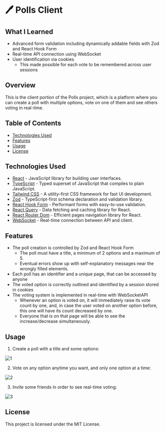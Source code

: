# 🖊️ Polls Client

## What I Learned

- Advanced form validation including dynamically addable fields with Zod and React Hook Form
- Real-time API connection using WebSocket
- User identification via cookies
  - This made possible for each vote to be remembered across user sessions

## Overview

This is the client portion of the Polls project, which is a platform where you can create a poll with multiple options, vote on one of them and see others voting in real-time.

## Table of Contents

- [Technologies Used](#technologies-used)
- [Features](#features)
- [Usage](#usage)
- [License](#license)

## Technologies Used

- [React](https://reactjs.org/) - JavaScript library for building user interfaces.
- [TypeScript](https://www.typescriptlang.org/) - Typed superset of JavaScript that compiles to plain JavaScript.
- [Tailwind CSS](https://tailwindcss.com/) - A utility-first CSS framework for fast UI development.
- [Zod](https://github.com/colinhacks/zod) - TypeScript-first schema declaration and validation library.
- [React Hook Form](https://react-hook-form.com/) - Performant forms with easy-to-use validation.
- [React Query](https://react-query.tanstack.com/) - Data fetching and caching library for React.
- [React Router Dom](https://reactrouter.com/) - Efficient pages navigation library for React.
- [WebSocket](https://developer.mozilla.org/en-US/docs/Web/API/WebSocket) - Real-time connection between API and client.

## Features

- The poll creation is controlled by Zod and React Hook Form
  - The poll must have a title, a minimum of 2 options and a maximum of 5.
  - Eventual errors show up with self-explanatory messages near the wrongly filled elements.
- Each poll has an identifier and a unique page, that can be accessed by anyone
- The voted option is correctly outlined and identified by a session stored in cookies
- The voting system is implemented in real-time with WebSocketAPI
  - Whenever an option is voted on, it will immediately raise its vote count by one, and, in case the user voted on another option before, this one will have its count decreased by one.
  - Everyone that is on that page will be able to see the increase/decrease simultaneously.

## Usage

1. Create a poll with a title and some options:

![1](https://github.com/felipecalgaro/polls-client/assets/102491212/896df9eb-12be-4b62-b20c-d42fa6b67b65)

2. Vote on any option anytime you want, and only one option at a time:

![2](https://github.com/felipecalgaro/polls-client/assets/102491212/8d823002-ebca-4c08-bf18-913f7e8e2a01)

3. Invite some friends in order to see real-time voting:

![3](https://github.com/felipecalgaro/polls-client/assets/102491212/1663d91c-4c24-45de-a383-1dfa6589ffb6)

## License

This project is licensed under the MIT License.
